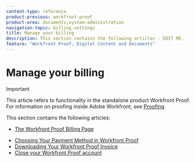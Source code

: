 ```yaml
---
content-type: reference
product-previous: workfront-proof
product-area: documents;system-administration
navigation-topic: billing-settings
title: Manage your billing
description: This section contains the following articles - EDIT ME.
feature: "Workfront Proof, Digital Content and Documents"
---
```


# Manage your billing

>[!IMPORTANT]
>
>This article refers to functionality in the standalone product Workfront Proof. For information on proofing inside Adobe Workfront, see [Proofing](../../../review-and-approve-work/proofing/proofing.md).

This section contains the following articles:

* [The Workfront Proof Billing Page](../../../workfront-proof/wp-billingsettings/manage-your-billing/wp-billing-page.md) 
<!--* [Account Payment in Workfront Proof](../../../workfront-proof/wp-billingsettings/manage-your-billing/acct-payment-in-wp.md) -->
* [Choosing Your Payment Method in Workfront Proof](../../../workfront-proof/wp-billingsettings/manage-your-billing/choose-payment-method-in-wp.md) 
* [Downloading Your Workfront Proof Invoice](../../../workfront-proof/wp-billingsettings/manage-your-billing/download-wp-invoice.md) 
* [Close your Workfront Proof account](../../../workfront-proof/wp-billingsettings/manage-your-billing/close-wp-acct.md)

